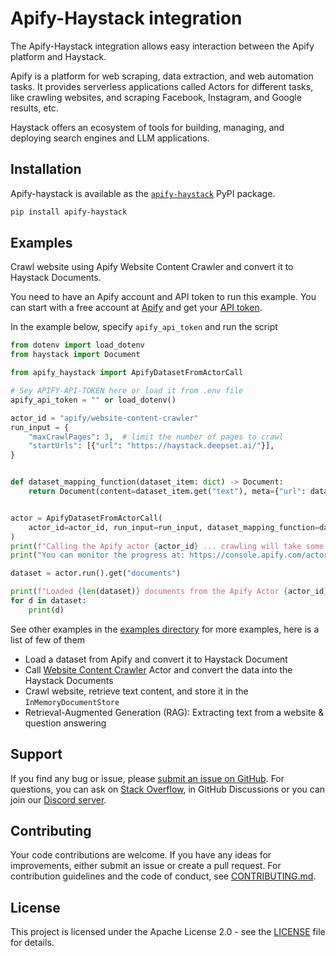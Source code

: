 # Apify-Haystack integration

The Apify-Haystack integration allows easy interaction between the Apify platform and Haystack.

Apify is a platform for web scraping, data extraction, and web automation tasks.
It provides serverless applications called Actors for different tasks, like crawling websites, and scraping Facebook, Instagram, and Google results, etc.

Haystack offers an ecosystem of tools for building, managing, and deploying search engines and LLM applications.

## Installation

Apify-haystack is available as the [`apify-haystack`](https://pypi.org/project/apify-haystack/) PyPI package.

```sh
pip install apify-haystack
```

## Examples

Crawl website using Apify Website Content Crawler and convert it to Haystack Documents.

You need to have an Apify account and API token to run this example.
You can start with a free account at [Apify](https://apify.com/) and get your [API token]().

In the example below, specify `apify_api_token` and run the script

```python
from dotenv import load_dotenv
from haystack import Document

from apify_haystack import ApifyDatasetFromActorCall

# Sey APIFY-API-TOKEN here or load it from .env file
apify_api_token = "" or load_dotenv()

actor_id = "apify/website-content-crawler"
run_input = {
    "maxCrawlPages": 3,  # limit the number of pages to crawl
    "startUrls": [{"url": "https://haystack.deepset.ai/"}],
}


def dataset_mapping_function(dataset_item: dict) -> Document:
    return Document(content=dataset_item.get("text"), meta={"url": dataset_item.get("url")})


actor = ApifyDatasetFromActorCall(
    actor_id=actor_id, run_input=run_input, dataset_mapping_function=dataset_mapping_function
)
print(f"Calling the Apify actor {actor_id} ... crawling will take some time ...")
print("You can monitor the progress at: https://console.apify.com/actors/runs")

dataset = actor.run().get("documents")

print(f"Loaded {len(dataset)} documents from the Apify Actor {actor_id}:")
for d in dataset:
    print(d)
```

See other examples in the [examples directory](https://github.com/apify/apify-haystack/blob/master/src/apify_haystack/examples) for more examples, here is a list of few of them

- Load a dataset from Apify and convert it to Haystack Document
- Call [Website Content Crawler](https://apify.com/apify/website-content-crawler) Actor and convert the data into the Haystack Documents
- Crawl website, retrieve text content, and store it in the `InMemoryDocumentStore`
- Retrieval-Augmented Generation (RAG): Extracting text from a website & question answering

## Support

If you find any bug or issue, please [submit an issue on GitHub](https://github.com/apify/apify-haystack/issues).
For questions, you can ask on [Stack Overflow](https://stackoverflow.com/questions/tagged/apify), in GitHub Discussions or you can join our [Discord server](https://discord.com/invite/jyEM2PRvMU).

## Contributing

Your code contributions are welcome.
If you have any ideas for improvements, either submit an issue or create a pull request.
For contribution guidelines and the code of conduct, see [CONTRIBUTING.md](https://github.com/apify/apify-haystack/blob/master/CONTRIBUTING.md).

## License

This project is licensed under the Apache License 2.0 - see the [LICENSE](https://github.com/apify/apify-haystack/blob/master/LICENSE) file for details.

